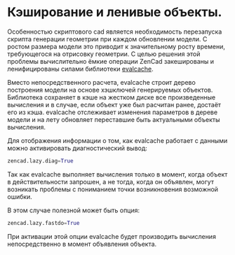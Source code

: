 # Кэширование и ленивые объекты.

Особенностью скриптового cad является необходимость перезапуска скрипта генерации геометрии при каждом обновлении модели. С ростом размера модели это приводит к значительному росту времени, требующегося на отрисовку геометрии. С целью решения этой проблемы вычислительно ёмкие операции ZenCad закешированы и ленифицированы силами библиотеки [evalcache](https://github.com/mirmik/evalcache). 

Вместо непосредственного расчета, evalcache строит дерево построения модели на основе хэшключей генерируемых объектов. Библиотека сохраняет в кэше на жестком диске все произведенные вычисления и в случае, если объект уже был расчитан ранее, достаёт его из кэша. evalcache отслеживает изменения параметров в дереве модели и на лету обновляет переставшие быть актуальными объекты вычисления.

Для отображения информации о том, как evalcache работает с данными можно активировать диагностический вывод:
```python
zencad.lazy.diag=True
```

Так как evalcache выполняет вычисления только в момент, когда объект в действительности запрошен, а не тогда, когда он объявлен, могут возникать проблемы с пониманием точки возникновения возможной ошибки.

В этом случае полезной может быть опция:
```python
zencad.lazy.fastdo=True
```
При активации этой опции evalcache будет производить вычисления непосредственно в момент объявления объекта.
